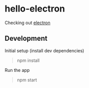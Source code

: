 # hello-electron
Checking out [electron](http://electron.atom.io/)

## Development

Initial setup (install dev dependencies)

> npm install

Run the app

> npm start